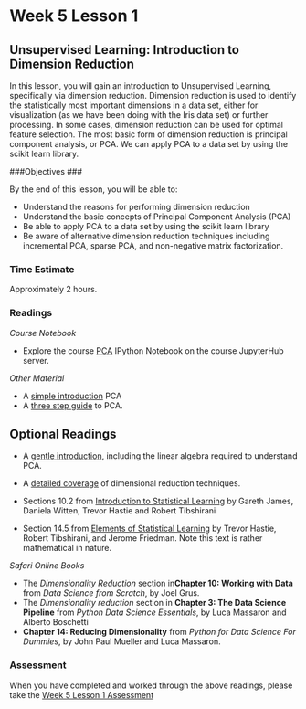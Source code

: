 # Week 5 Lesson 1 #
## Unsupervised Learning: Introduction to Dimension Reduction ##

In this lesson, you will gain an introduction to Unsupervised Learning,
specifically via dimension reduction. Dimension reduction is used to
identify the statistically most important dimensions in a data set,
either for visualization (as we have been doing with the Iris data set)
or further processing. In some cases, dimension reduction can be used
for optimal feature selection. The most basic form of dimension
reduction is principal component analysis, or PCA. We can apply PCA to
a data set by using the scikit learn library.

###Objectives ###

By the end of this lesson, you will be able to:

- Understand the reasons for performing dimension reduction
- Understand the basic concepts of Principal Component Analysis (PCA)
- Be able to apply  PCA to a data set by using the scikit learn library
- Be aware of alternative dimension reduction techniques including
incremental PCA, sparse PCA, and non-negative matrix factorization.

### Time Estimate ###

Approximately 2 hours.

### Readings ####

_Course Notebook_

- Explore the course [PCA][l1nb]
IPython Notebook on the course JupyterHub server.

_Other Material_

- A [simple introduction][spca] PCA
- A [three step guide][bpca] to PCA.

## Optional Readings ##

- A [gentle introduction][gipca], including the linear algebra required to understand PCA.

- A [detailed coverage][crpca] of dimensional reduction techniques.

- Sections 10.2 from [Introduction to Statistical Learning][isl]  by
Gareth James, Daniela Witten, Trevor Hastie and Robert Tibshirani
- Section 14.5 from [Elements of Statistical Learning][esl] by Trevor
Hastie, Robert Tibshirani, and Jerome Friedman. Note this text is rather
mathematical in nature.

_Safari Online Books_

- The _Dimensionality Reduction_ section in**Chapter 10: Working with Data** from _Data Science from Scratch_, by Joel Grus.
- The _Dimensionality reduction_ section in **Chapter 3: The Data Science Pipeline** from _Python Data Science Essentials_, by Luca Massaron and Alberto Boschetti
- **Chapter 14: Reducing Dimensionality** from _Python for Data Science For Dummies_, by John Paul Mueller and Luca Massaron.

### Assessment ###

When you have completed and worked through the above readings, please take the [Week 5 Lesson 1 Assessment][la]

[l1nb]: notebooks/intro2dr.ipynb
[la]: https://learn.illinois.edu/mod/quiz/

[bpca]: http://sebastianraschka.com/Articles/2014_pca_step_by_step.html
[spca]: http://www.lauradhamilton.com/introduction-to-principal-component-analysis-pca

[gipca]: http://www.cs.otago.ac.nz/cosc453/student_tutorials/principal_components.pdf
[crpca]: http://disp.ee.ntu.edu.tw/~pujols/Dimensionality%20Reduction.pdf

[isl]: http://www-bcf.usc.edu/~gareth/ISL/
[esl]: http://statweb.stanford.edu/~tibs/ElemStatLearn/
